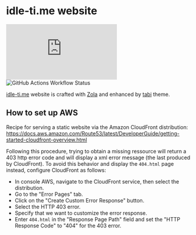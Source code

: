 # idle-ti.me website

![GitHub last commit (by committer)](https://img.shields.io/github/last-commit/be-next/idle-ti.me?logo=github)
![GitHub Actions Workflow Status](https://img.shields.io/github/actions/workflow/status/be-next/idle-ti.me/publish.yml?label=build%20%26%20publish)

[idle-ti.me](https://idle-ti.me) website is crafted with [Zola](https://www.getzola.org) and enhanced by [tabi](https://welpo.github.io/tabi) theme.

## How to set up AWS
Recipe for serving a static website via the Amazon CloudFront distribution: https://docs.aws.amazon.com/Route53/latest/DeveloperGuide/getting-started-cloudfront-overview.html

Following this procedure, trying to obtain a missing ressource will return a 403 http error code and will display a xml error message (the last produced by CloudFront). To avoid this behavior and display the ``404.html`` page instead, configure CloudFront as follows:
  - In console AWS, navigate to the CloudFront service, then select the distribution.
  - Go to the "Error Pages" tab.
  - Click on the "Create Custom Error Response" button.
  - Select the HTTP 403 error.
  - Specify that we want to customize the error response.
  - Enter ``404.html`` in the "Response Page Path" field and set the "HTTP Response Code" to "404" for the 403 error.